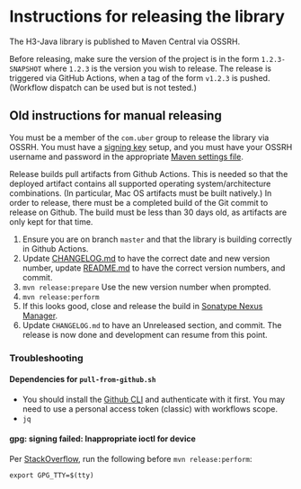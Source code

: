 # Instructions for releasing the library

The H3-Java library is published to Maven Central via OSSRH.

Before releasing, make sure the version of the project is in the form `1.2.3-SNAPSHOT` where `1.2.3` is the version you wish to release. The release is triggered via GitHub Actions, when a tag of the form `v1.2.3` is pushed. (Workflow dispatch can be used but is not tested.)

## Old instructions for manual releasing

You must be a member of the `com.uber` group to release the library via OSSRH. You must have a [signing key](http://central.sonatype.org/pages/working-with-pgp-signatures.html) setup, and you must have your OSSRH username and password in the appropriate [Maven settings file](http://central.sonatype.org/pages/apache-maven.html).

Release builds pull artifacts from Github Actions. This is needed so that the deployed artifact contains all supported operating system/architecture combinations. (In particular, Mac OS artifacts must be built natively.) In order to release, there must be a completed build of the Git commit to release on Github. The build must be less than 30 days old, as artifacts are only kept for that time.

1. Ensure you are on branch `master` and that the library is building correctly in Github Actions.
2. Update [CHANGELOG.md](../CHANGELOG.md) to have the correct date and new version number, update [README.md](../README.md) to have the correct version numbers, and commit.
3. `mvn release:prepare` Use the new version number when prompted.
4. `mvn release:perform`
5. If this looks good, close and release the build in [Sonatype Nexus Manager](https://oss.sonatype.org/).
6. Update `CHANGELOG.md` to have an Unreleased section, and commit. The release is now done and development can resume from this point.

### Troubleshooting

#### Dependencies for `pull-from-github.sh`

* You should install the [Github CLI](https://cli.github.com) and authenticate with it first. You may need to use a personal access token (classic) with workflows scope.
* `jq`

#### gpg: signing failed: Inappropriate ioctl for device

Per [StackOverflow](https://stackoverflow.com/questions/57591432/gpg-signing-failed-inappropriate-ioctl-for-device-on-macos-with-maven), run the following before `mvn release:perform`:

```
export GPG_TTY=$(tty)
```
